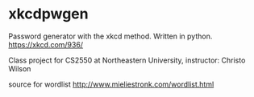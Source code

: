 # xkcdpwgen
Password generator with the xkcd method. Written in python. https://xkcd.com/936/

Class project for CS2550 at Northeastern University, instructor: Christo Wilson

source for wordlist http://www.mieliestronk.com/wordlist.html
